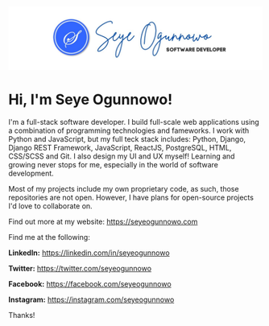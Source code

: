 ![alt text](https://raw.githubusercontent.com/seyeogunnowo/seyeogunnowo/main/Seye%20Web%20Banner.jpg)
# **Hi, I'm Seye Ogunnowo!**
I'm a full-stack software developer. I build full-scale web applications using a combination of programming technologies and fameworks. I work with Python and JavaScript, but my full teck stack includes: Python, Django, Django REST Framework, JavaScript, ReactJS, PostgreSQL, HTML, CSS/SCSS and Git. I also design my UI and UX myself! Learning and growing never stops for me, especially in the world of software development.

Most of my projects include my own proprietary code, as such, those repositories are not open. However, I have plans for open-source projects I'd love to collaborate on.

Find out more at my website: https://seyeogunnowo.com

Find me at the following:

**LinkedIn:** https://linkedin.com/in/seyeogunnowo

**Twitter:** https://twitter.com/seyeogunnowo 

**Facebook:** https://facebook.com/seyeogunnowo

**Instagram:** https://instagram.com/seyeogunnowo

Thanks!

